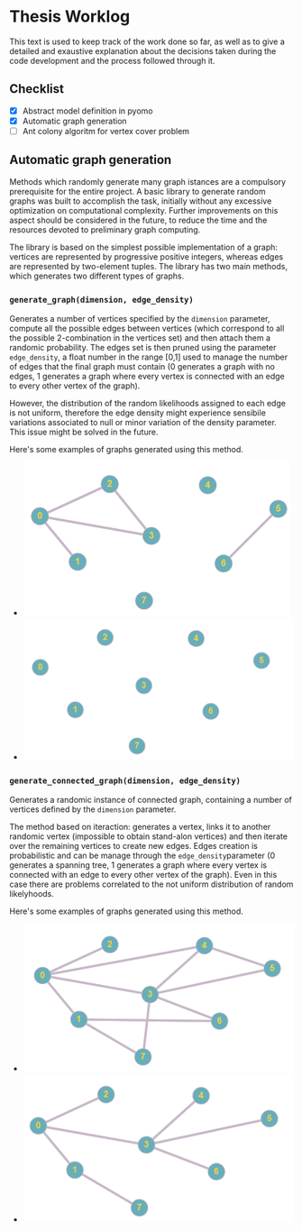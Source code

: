 # Thesis Worklog

This text is used to keep track of the work done so far, as well as to give a detailed and exaustive explanation about the decisions taken during the code development and the process followed through it. 

## Checklist
- [x] Abstract model definition in pyomo
- [x] Automatic graph generation
- [ ] Ant colony algoritm for vertex cover problem

## Automatic graph generation
Methods which randomly generate many graph istances are a compulsory prerequisite for the entire project. A basic library to generate random graphs was built to accomplish the task, initially without any excessive optimization on computational complexity. Further improvements on this aspect should be considered in the future, to reduce the time and the resources devoted to preliminary graph computing. 

The library is based on the simplest possible implementation of a graph: vertices are represented by progressive positive integers, whereas edges are represented by two-element tuples. The library has two main methods, which generates two different types of graphs.

### `generate_graph(dimension, edge_density)` 
Generates a number of vertices specified by the `dimension` parameter, compute all the possible edges between vertices (which correspond to all the possible 2-combination in the vertices set) and then attach them a randomic probability. The edges set is then pruned using the parameter `edge_density`, a float number in the range \[0,1] used to manage the number of edges that the final graph must contain (0 generates a graph with no edges, 1 generates a graph where every vertex is connected with an edge to every other vertex of the graph). 

However, the distribution of the random likelihoods assigned to each edge is not uniform, therefore the edge density might experience sensibile variations associated to null or minor variation of the density parameter. This issue might be solved in the future. 

Here's some examples of graphs generated using this method.
* ![Graph generated using a medium density param](img/graph1.png "")
* ![Graoh generated using a density param equal to zero](img/graph2.png)

### `generate_connected_graph(dimension, edge_density)` 
Generates a randomic instance of connected graph, containing a number of vertices defined by the `dimension` parameter.

The method based on iteraction: generates a vertex, links it to another randomic vertex (impossible to obtain stand-alon vertices) and then iterate over the remaining vertices to create new edges. Edges creation is probabilistic and can be manage through the `edge_density`parameter (0 generates a spanning tree, 1 generates a graph where every vertex is connected with an edge to every other vertex of the graph). Even in this case there are problems correlated to the not uniform distribution of random likelyhoods.

Here's some examples of graphs generated using this method.
* ![Graph generated using a medium density param](img/graph4.png "")
* ![Graoh generated using a density param equal to zero](img/graph3.png)


